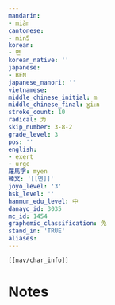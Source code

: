 ```yaml
---
mandarin:
- miǎn
cantonese:
- min5
korean:
- 면
korean_native: ''
japanese:
- BEN
japanese_nanori: ''
vietnamese:
middle_chinese_initial: m
middle_chinese_final: ɣiᴇn
stroke_count: 10
radical: 力
skip_number: 3-8-2
grade_level: 3
pos: ''
english:
- exert
- urge
羅馬字: myen
韓文: '[[면]]'
joyo_level: '3'
hsk_level: ''
hanmun_edu_level: 中
danayo_id: 3035
mc_id: 1454
graphemic_classification: 免
stand_in: 'TRUE'
aliases:
---
```

```meta-bind-embed
[[nav/char_info]]
```

# Notes
